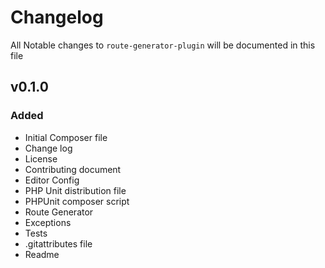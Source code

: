 # Changelog

All Notable changes to `route-generator-plugin` will be documented in this file

## v0.1.0

### Added
- Initial Composer file
- Change log
- License
- Contributing document
- Editor Config
- PHP Unit distribution file
- PHPUnit composer script
- Route Generator
- Exceptions
- Tests
- .gitattributes file
- Readme
